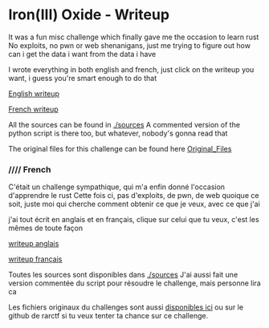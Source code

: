 # Iron(III) Oxide - Writeup 

It was a fun misc challenge which finally gave me the occasion to learn rust
No exploits, no pwn or web shenanigans, just me trying to figure out how can i get the data i want from the data i have

I wrote everything in both english and french, just click on the writeup you want, i guess you're smart enough to do that

[English writeup](./writeup_en.md)

[French writeup](./writeup_fr.md)

All the sources can be found in [./sources](./sources)
A commented version of the python script is there too, but whatever, nobody's gonna read that 

The original files for this challenge can be found here [Original_Files](./Original_Files/)


### //// French
C'était un challenge sympathique, qui m'a enfin donné l'occasion d'apprendre le rust
Cette fois ci, pas d'exploits, de pwn, de web quoique ce soit, juste moi qui cherche comment obtenir ce que je veux, avec ce que j'ai

j'ai tout écrit en anglais et en français, clique sur celui que tu veux, c'est les mêmes de toute façon

[writeup anglais](./writeup_en.md)

[writeup français](./writeup_fr.md)

Toutes les sources sont disponibles dans [./sources](./sources)
J'ai aussi fait une version commentée du script pour résoudre le challenge, mais personne lira ca

Les fichiers originaux du challenges sont aussi [disponibles ici](./Original_Files/) ou sur le github de rarctf si tu veux tenter ta chance sur ce challenge.
